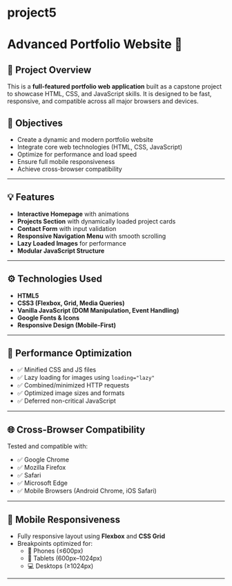 # project5
# Advanced Portfolio Website 🚀

## 📌 Project Overview

This is a **full-featured portfolio web application** built as a capstone project to showcase HTML, CSS, and JavaScript skills. It is designed to be fast, responsive, and compatible across all major browsers and devices.

## 🎯 Objectives

- Create a dynamic and modern portfolio website
- Integrate core web technologies (HTML, CSS, JavaScript)
- Optimize for performance and load speed
- Ensure full mobile responsiveness
- Achieve cross-browser compatibility

---

## 💡 Features

- **Interactive Homepage** with animations
- **Projects Section** with dynamically loaded project cards
- **Contact Form** with input validation
- **Responsive Navigation Menu** with smooth scrolling
- **Lazy Loaded Images** for performance
- **Modular JavaScript Structure**

---

## ⚙️ Technologies Used

- **HTML5**
- **CSS3 (Flexbox, Grid, Media Queries)**
- **Vanilla JavaScript (DOM Manipulation, Event Handling)**
- **Google Fonts & Icons**
- **Responsive Design (Mobile-First)**

---

## 🚀 Performance Optimization

- ✅ Minified CSS and JS files
- ✅ Lazy loading for images using `loading="lazy"`
- ✅ Combined/minimized HTTP requests
- ✅ Optimized image sizes and formats
- ✅ Deferred non-critical JavaScript

---

## 🌐 Cross-Browser Compatibility

Tested and compatible with:

- ✅ Google Chrome
- ✅ Mozilla Firefox
- ✅ Safari
- ✅ Microsoft Edge
- ✅ Mobile Browsers (Android Chrome, iOS Safari)

---

## 📱 Mobile Responsiveness

- Fully responsive layout using **Flexbox** and **CSS Grid**
- Breakpoints optimized for:
  - 📱 Phones (≤600px)
  - 📲 Tablets (600px–1024px)
  - 💻 Desktops (≥1024px)

---


